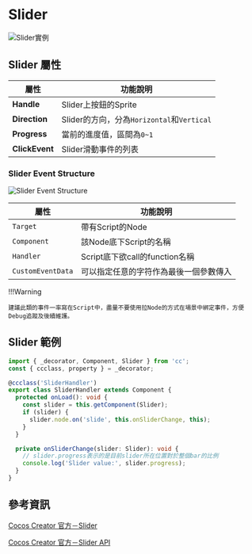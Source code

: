 
# Slider

![Slider實例][Slider Example]

## Slider 屬性

| 屬性   | 功能說明 |
| ------------------- | ------------------------------ |
|**Handle**| Slider上按鈕的Sprite |
|**Direction**| Slider的方向，分為`Horizontal`和`Vertical` |
|**Progress**| 當前的進度值，區間為`0~1` |
|**ClickEvent**| Slider滑動事件的列表 |

### Slider Event Structure

![Slider Event Structure][Slider Event Example]

| 屬性   | 功能說明 |
| ------------------- | ------------------------------ |
| `Target` | 帶有Script的Node |
| `Component` | 該Node底下Script的名稱 |
| `Handler` | Script底下欲call的function名稱 |
| `CustomEventData` | 可以指定任意的字符作為最後一個參數傳入 |

!!!Warning

    建議此類的事件一率寫在Script中，盡量不要使用拉Node的方式在場景中綁定事件，方便Debug追蹤及後續維護。

## Slider 範例

```ts
import { _decorator, Component, Slider } from 'cc';
const { ccclass, property } = _decorator;

@ccclass('SliderHandler')
export class SliderHandler extends Component {
  protected onLoad(): void {
    const slider = this.getComponent(Slider);
    if (slider) {
      slider.node.on('slide', this.onSliderChange, this);
    }
  }

  private onSliderChange(slider: Slider): void {
    // slider.progress表示的是目前slider所在位置對於整個bar的比例
    console.log('Slider value:', slider.progress);
  }
}
```

## 參考資訊

[Cocos Creator 官方－Slider](https://docs.cocos.com/creator/3.6/manual/zh/ui-system/components/editor/slider.html?h=slider)

[Cocos Creator 官方－Slider API](https://docs.cocos.com/creator/3.6/api/zh/class/Slider)

[Slider Example]: https://docs.cocos.com/creator/3.6/manual/zh/ui-system/components/editor/slider/slider-inspector.png "圖片來源 : Slider 组件参考"

[Slider Event Example]: https://docs.cocos.com/creator/3.6/manual/zh/ui-system/components/editor/slider/slider-event.png "圖片來源 : Slider 组件参考"